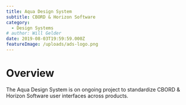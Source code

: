```yaml
---
title: Aqua Design System
subtitle: CBORD & Horizon Software
category:
  - Design Systems
# author: Will Gelder
date: 2019-08-03T19:59:59.000Z
featureImage: /uploads/ads-logo.png
---
```

# Overview
The Aqua Design System is on ongoing project to standardize CBORD & Horizon Software user interfaces across products.  